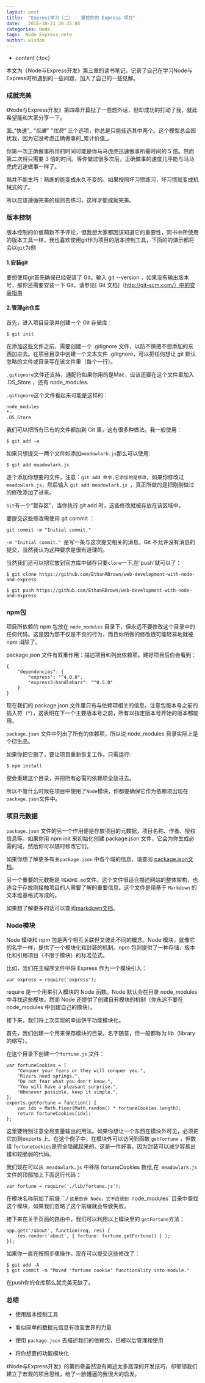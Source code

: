 ```yaml
---
layout: post
title:  "Express学习（二）-- 掌控你的 Express 项目"
date:   2016-10-21 20:35:05
categories: Node
tags:  Node Express note
author: wisdom
---
```


* content
{:toc}

本文为《Node与Express开发》第三章的读书笔记，记录了自己在学习Node与Express时所遇到的一些问题，加入了自己的一些见解。





### 成就完美

《Node与Express开发》第四章开篇扯了一些题外话，但却成功的打动了我，就此希望能和大家分享一下。

面_“快速”_ _“低廉”_ _“优质”_ 三个选项，你总是只能任选其中两个。这个模型总会困扰我，因为它没考虑正确做事的_累计价值_。

你第一次正确做事所用的时间可能是你马马虎虎迅速做事所需时间的 5 倍。然而第二次将只需要 3 倍的时间。等你做过很多次后，正确做事的速度几乎能与马马虎虎迅速做事一样了。

熟并不能生巧：熟练的能变成永久不变的。如果按照坏习惯练习，坏习惯就变成机械式的了。

所以应该遵循完美的规则去练习，这样才能成就完美。


### 版本控制

版本控制的价值萌新不予评论，但我想大家都因该知道它的重要性，同书中所使用的版本工具一样，我也喜欢使用git作为项目的版本控制工具，下面的的演示都将会以`git`为例

#### 1.安装git

要想使用git首先确保已经安装了 Git。输入 git --version ，如果没有输出版本号，那你还需要安装一下 Git。请参见[ Git 文档]（http://git-scm.com/）中的安装指南

#### 2.管理git仓库

首先，进入项目目录并创建一个 Git 存储库：

    $ git init

在添加这些文件之前，需要创建一个 .gitignore 文件，以防不慎把不想添加的东西加进去。在项目目录中创建一个文本文件 .gitignore，可以把任何想让 git 默认忽略的文件或目录写在该文件里（每个一行）。

`.gitignore`文件还支持，通配符如果你用的是Mac，应该还要在这个文件里加入 .DS_Store ，还有 node_modules.

`.gitignore`这个文件看起来可能是这样的：

    node_modules
    *~
    .DS_Store

我们可以把所有已有的文件都加到 Git 里，这有很多种做法。我一般使用：

    $ git add -a

如果只想提交一两个文件如添加`meadowlark.js`那么可以使用:

    $ git add meadowlark.js

逐个添加你想要的文件，注意：` git add 命令,它添加的是修改 `，如果你修改过 `meadowlark.js`，然后输入 `git add meadowlark.js `，真正所做的是把刚刚做过的修改添加了进来。

`Git`有一个“暂存区”，当你执行 git add 时，这些修改就被存放在该区域中。

要提交这些修改需使用 git commit ：

    git commit -m "Initial commit."

`-m "Initial commit." `是写一条与这次提交相关的消息。Git 不允许没有消息的提交，当然我认为这种要求是很有道理的。

当然我们还可以把它放到官方库中储存只要`clone`一下,在'push'就可以了：

    $ git clone https://github.com/EthanRBrown/web-development-with-node-and-express

    $ git push https://github.com/EthanRBrown/web-development-with-node-and-express

### npm包

项目所依赖的 npm 包放在 `node_modules` 目录下，但永远不要修改这个目录中的任何代码。这是因为那不仅是不良的行为，而且你所做的修改很可能轻易地就被 npm 消除了。

package.json 文件有双重作用：描述项目和列出依赖项。建好项目后你会看到：

    {
        "dependencies": {
            "express": "^4.0.0",
            "express3-handlebars": "^0.5.0"
        }
    }

现在我们的 package.json 文件里只有与依赖项相关的信息。注意包版本号之前的插入符（^），这表明在下一个主要版本号之前，所有以指定版本号开始的版本都能用。

`package.json` 文件中列出了所有的依赖项，所以说 node_modules 目录实际上是个衍生品。

如果你把它删了，要让项目重新恢复工作，只需运行:

    $ npm install

便会重建这个目录，并把所有必需的依赖项全放进去。

所以不管什么时候在项目中使用了` Node `模块，你都要确保它作为依赖项出现在` package.json `文件中。

### 项目元数据

`package.json` 文件的另一个作用便是存放项目的元数据，项目名称、作者、授权信息等。如果你用 npm init 来初始化创建 package.json 文件，它会为你生成必需的域，然后你可以随时修改它们。

如果你想了解更多有关`package.json` 中各个域的信息，请查阅 [package.json文档](https://www.npmjs.org/doc/files/package.json.html)。

另一个重要的元数据是 `README.md`文件。这个文件很适合描述网站的整体架构，也适合于存放刚接触项目的人需要了解的重要信息。这个文件是用基于 `Markdown` 的文本维基格式写成的。

如果想了解更多的话可以查阅[markdown文档](http://daringfireball.net/projects/markdown/)。

### Node模块

Node 模块和 npm 包是两个相互关联但又彼此不同的概念。Node 模块，就像它的名字一样，提供了一个模块化和封装的机制。npm 包则提供了一种存储、版本化和引用项目（不限于模块）的标准范式。

比如，我们在主程序文件中将 Express 作为一个模块引入：

    var express = require('express');

require 是一个用来引入模块的 Node 函数。Node 默认会在目录 node_modules中寻找这些模块。然而 Node 还提供了创建自有模块的机制（你永远不要在 node_modules 中创建自己的模块）。

接下来，我们将上次实现的幸运饼干功能模块化。

首先，我们创建一个用来保存模块的目录。名字随意，但一般都称为 lib（library 的缩写）。

在这个目录下创建一个`fortune.js` 文件：

    var fortuneCookies = [
        "Conquer your fears or they will conquer you.",
        "Rivers need springs.",
        "Do not fear what you don't know.",
        "You will have a pleasant surprise.",
        "Whenever possible, keep it simple.",
    ];
    exports.getFortune = function() {
        var idx = Math.floor(Math.random() * fortuneCookies.length);
        return fortuneCookies[idx];
    };

这里要特别注意全局变量输出的用法。如果你想让一个东西在模块外可见，必须把它加到exports 上。在这个例子中，在模块外可以访问到函数 `getFortune` ，但数组 `fortuneCookies`是完全隐藏起来的。这是一件好事，因为封装可以减少容易出错和较脆弱的代码。

我们现在可以从` meadowlark.js` 中移除 fortuneCookies 数组,在` meadowlark.js` 文件的顶部加上下面这行代码：

    var fortune = require('./lib/fortune.js');

在模块名称前加了前缀 ``./ `这是告诉 Node，它不应该到 `node_modules` 目录中查找这个模块，如果我们忽略了这个前缀就会导致失败。

接下来在关于页面的路由中，我们可以利用以上模块里的 `getFortune`方法：

    app.get('/about', function(req, res) {
        res.render('about', { fortune: fortune.getFortune() } );
    });

如果你一直在按照步骤操作，现在可以提交这些修改了：

    $ git add -A
    $ git commit -m "Moved 'fortune cookie' functionality into module."

在push你的仓库那么就完美无缺了。

### 总结

* 使用版本控制工具

* 看似简单的数据元信息有改变世界的力量

* 使用 `package.json` 去描述我们的依赖包，已被以后管理和使用

* 将你想要的功能模块化

《Node与Express开发》的第四章虽然没有阐述太多高深的开发技巧，却带领我们建立了宏观的项目思维，给了一脸懵逼的我很大的启发。



